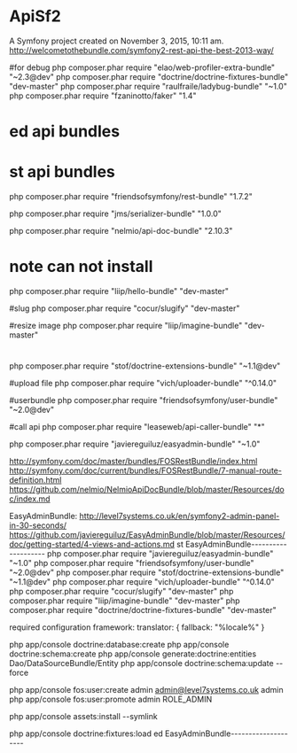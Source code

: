ApiSf2
======

A Symfony project created on November 3, 2015, 10:11 am.
http://welcometothebundle.com/symfony2-rest-api-the-best-2013-way/

#for debug
php composer.phar require "elao/web-profiler-extra-bundle" "~2.3@dev"
php composer.phar require "doctrine/doctrine-fixtures-bundle" "dev-master"
php composer.phar require "raulfraile/ladybug-bundle" "~1.0"
php composer.phar require "fzaninotto/faker" "1.4"
# ed api bundles

# st api bundles
php composer.phar require "friendsofsymfony/rest-bundle" "1.7.2"

php composer.phar require "jms/serializer-bundle" "1.0.0"

php composer.phar require "nelmio/api-doc-bundle" "2.10.3"

# note can not install
php composer.phar require "liip/hello-bundle" "dev-master"

#slug
php composer.phar require "cocur/slugify" "dev-master"

#resize image
php composer.phar require "liip/imagine-bundle" "dev-master"

#
php composer.phar require "stof/doctrine-extensions-bundle" "~1.1@dev"

#upload file
php composer.phar require "vich/uploader-bundle" "^0.14.0"

#userbundle
php composer.phar require "friendsofsymfony/user-bundle" "~2.0@dev"

#call api
php composer.phar require "leaseweb/api-caller-bundle" "*"


php composer.phar require "javiereguiluz/easyadmin-bundle" "~1.0"


http://symfony.com/doc/master/bundles/FOSRestBundle/index.html
http://symfony.com/doc/current/bundles/FOSRestBundle/7-manual-route-definition.html
https://github.com/nelmio/NelmioApiDocBundle/blob/master/Resources/doc/index.md


EasyAdminBundle: http://level7systems.co.uk/en/symfony2-admin-panel-in-30-seconds/
https://github.com/javiereguiluz/EasyAdminBundle/blob/master/Resources/doc/getting-started/4-views-and-actions.md
st EasyAdminBundle--------------------
php composer.phar require "javiereguiluz/easyadmin-bundle" "~1.0"
php composer.phar require "friendsofsymfony/user-bundle" "~2.0@dev"
php composer.phar require "stof/doctrine-extensions-bundle" "~1.1@dev"
php composer.phar require "vich/uploader-bundle" "^0.14.0"
php composer.phar require "cocur/slugify" "dev-master"
php composer.phar require "liip/imagine-bundle" "dev-master"
php composer.phar require "doctrine/doctrine-fixtures-bundle" "dev-master"

required configuration
framework:
    translator: { fallback: "%locale%" }

php app/console doctrine:database:create
php app/console doctrine:schema:create
php app/console generate:doctrine:entities Dao/DataSourceBundle/Entity
php app/console doctrine:schema:update --force

php app/console fos:user:create admin admin@level7systems.co.uk admin
php app/console fos:user:promote admin ROLE_ADMIN

php app/console assets:install --symlink

php app/console doctrine:fixtures:load
ed EasyAdminBundle--------------------
